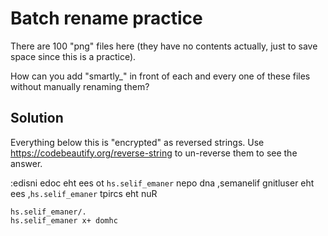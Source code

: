 # Batch rename practice

There are 100 "png" files here (they have no contents actually, just to save space since this is a practice).

How can you add "smartly_" in front of each and every one of these files without manually renaming them?

## Solution

Everything below this is "encrypted" as reversed strings. Use https://codebeautify.org/reverse-string to un-reverse them to see the answer.

:edisni edoc eht ees ot `hs.selif_emaner` nepo dna ,semanelif gnitluser eht ees ,`hs.selif_emaner` tpircs eht nuR

```
hs.selif_emaner/.
hs.selif_emaner x+ domhc
```
